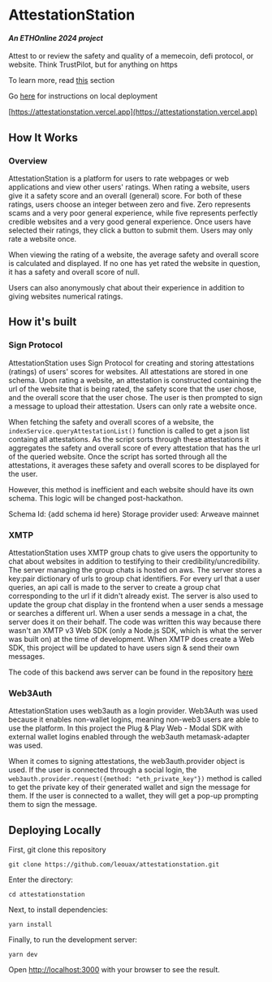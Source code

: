 # AttestationStation

#### *An ETHOnline 2024 project*

Attest to or review the safety and quality of a memecoin, defi protocol, or website. Think TrustPilot, but for anything on https

To learn more, read [this](#how-it-works) section

Go [here](#deploying-locally) for instructions on local deployment

[https://attestationstation.vercel.app](https://attestationstation.vercel.app) 


## How It Works

### Overview 

AttestationStation is a platform for users to rate webpages or web applications and view other users' ratings. When rating a website, users give it a safety score and an overall (general) score. For both of these ratings, users choose an integer between zero and five. Zero represents scams and a very poor general experience, while five represents perfectly credible websites and a very good general experience. Once users have selected their ratings, they click a button to submit them. Users may only rate a website once. 

When viewing the rating of a website, the average safety and overall score is calculated and displayed. If no one has yet rated the website in question, it has a safety and overall score of null. 

Users can also anonymously chat about their experience in addition to giving websites numerical ratings. 

## How it's built 


### Sign Protocol 

AttestationStation uses Sign Protocol for creating and storing attestations (ratings) of users' scores for websites. All attestations are stored in one schema. Upon rating a website, an attestation is constructed containing the url of the website that is being rated, the safety score that the user chose, and the overall score that the user chose. The user is then prompted to sign a message to upload their attestation. Users can only rate a website once. 

When fetching the safety and overall scores of a website, the ```indexService.queryAttestationList()``` function is called to get a json list containg all attestations. As the script sorts through these attestations it aggregates the safety and overall score of every attestation that has the url of the queried website. Once the script has sorted through all the attestations, it averages these safety and overall scores to be displayed for the user. 

However, this method is inefficient and each website should have its own schema. This logic will be changed post-hackathon. 

Schema Id: {add schema id here}
Storage provider used: Arweave mainnet

### XMTP 

AttestationStation uses XMTP group chats to give users the opportunity to chat about websites in addition to testifying to their credibility/uncredibility. The server managing the group chats is hosted on aws. The server stores a key:pair dictionary of urls to group chat identifiers. For every url that a user queries, an api call is made to the server to create a group chat corresponding to the url if it didn't already exist. The server is also used to update the group chat display in the frontend when a user sends a message or searches a different url. When a user sends a message in a chat, the server does it on their behalf. The code was written this way because there wasn't an XMTP v3 Web SDK (only a Node.js SDK, which is what the server was built on) at the time of development. When XMTP does create a Web SDK, this project will be updated to have users sign & send their own messages.  

The code of this backend aws server can be found in the repository [here](https://github.com/leouax/attestationstation-xmtp-backend/tree/main)

### Web3Auth 

AttestationStation uses web3auth as a login provider. Web3Auth was used because it enables non-wallet logins, meaning non-web3 users are able to use the platform. In this project the Plug & Play Web - Modal SDK with external wallet logins enabled through the web3auth metamask-adapter was used. 

When it comes to signing attestations, the web3auth.provider object is used. If the user is connected through a social login, the ```web3auth.provider.request({method: "eth_private_key"})``` method is called to get the private key of their generated wallet and sign the message for them. If the user is connected to a wallet, they will get a pop-up prompting them to sign the message.


## Deploying Locally 

First, git clone this repository

```
git clone https://github.com/leouax/attestationstation.git
```

Enter the directory: 
```
cd attestationstation
```

Next, to install dependencies:

```
yarn install
```

Finally, to run the development server:

```
yarn dev
```

Open [http://localhost:3000](http://localhost:3000) with your browser to see the result.

